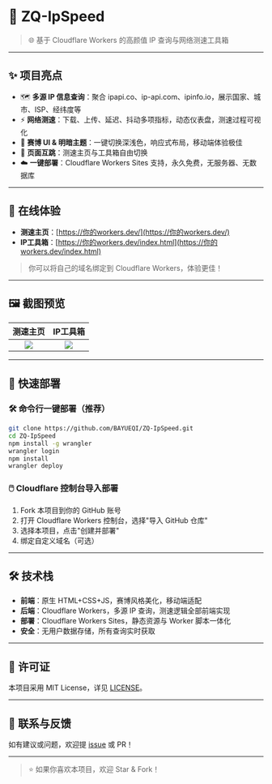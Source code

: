 # 🚀 ZQ-IpSpeed

> 🌐 基于 Cloudflare Workers 的高颜值 IP 查询与网络测速工具箱

---

## ✨ 项目亮点

- 🗺️ **多源 IP 信息查询**：聚合 ipapi.co、ip-api.com、ipinfo.io，展示国家、城市、ISP、经纬度等
- ⚡ **网络测速**：下载、上传、延迟、抖动多项指标，动态仪表盘，测速过程可视化
- 🎨 **赛博 UI & 明暗主题**：一键切换深浅色，响应式布局，移动端体验极佳
- 🔄 **页面互跳**：测速主页与工具箱自由切换
- ☁️ **一键部署**：Cloudflare Workers Sites 支持，永久免费，无服务器、无数据库

---

## 🌈 在线体验

- **测速主页**：[https://你的workers.dev/](https://你的workers.dev/)
- **IP工具箱**：[https://你的workers.dev/index.html](https://你的workers.dev/index.html)

> 你可以将自己的域名绑定到 Cloudflare Workers，体验更佳！

---

## 🖼️ 截图预览

| 测速主页 | IP工具箱 |
| :------: | :------: |
| ![](./screenshot_speed.png) | ![](./screenshot_ip.png) |

---

## 🚀 快速部署

### 🛠️ 命令行一键部署（推荐）

```bash
git clone https://github.com/BAYUEQI/ZQ-IpSpeed.git
cd ZQ-IpSpeed
npm install -g wrangler
wrangler login
npm install
wrangler deploy
```

### 🖱️ Cloudflare 控制台导入部署

1. Fork 本项目到你的 GitHub 账号
2. 打开 Cloudflare Workers 控制台，选择"导入 GitHub 仓库"
3. 选择本项目，点击"创建并部署"
4. 绑定自定义域名（可选）

---

## 🛠️ 技术栈

- **前端**：原生 HTML+CSS+JS，赛博风格美化，移动端适配
- **后端**：Cloudflare Workers，多源 IP 查询，测速逻辑全部前端实现
- **部署**：Cloudflare Workers Sites，静态资源与 Worker 脚本一体化
- **安全**：无用户数据存储，所有查询实时获取

---

## 📄 许可证

本项目采用 MIT License，详见 [LICENSE](./LICENSE)。

---

## 💬 联系与反馈

如有建议或问题，欢迎提 [issue](https://github.com/BAYUEQI/ZQ-IpSpeed/issues) 或 PR！

---

> ⭐️ 如果你喜欢本项目，欢迎 Star & Fork！ 
